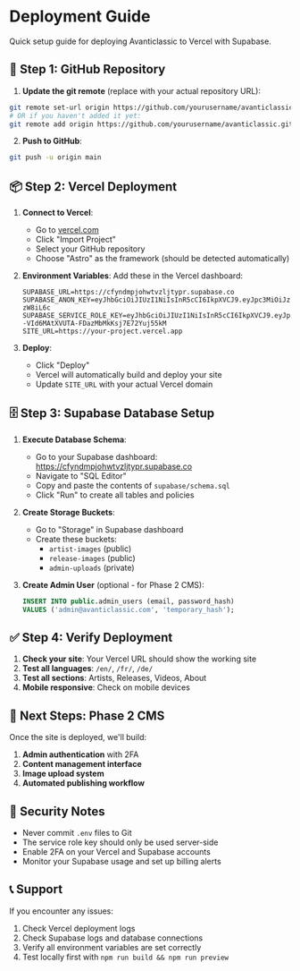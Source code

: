 # Deployment Guide

Quick setup guide for deploying Avanticlassic to Vercel with Supabase.

## 🚀 Step 1: GitHub Repository

1. **Update the git remote** (replace with your actual repository URL):
```bash
git remote set-url origin https://github.com/yourusername/avanticlassic.git
# OR if you haven't added it yet:
git remote add origin https://github.com/yourusername/avanticlassic.git
```

2. **Push to GitHub**:
```bash
git push -u origin main
```

## 📦 Step 2: Vercel Deployment

1. **Connect to Vercel**:
   - Go to [vercel.com](https://vercel.com)
   - Click "Import Project"
   - Select your GitHub repository
   - Choose "Astro" as the framework (should be detected automatically)

2. **Environment Variables**:
   Add these in the Vercel dashboard:
   ```
   SUPABASE_URL=https://cfyndmpjohwtvzljtypr.supabase.co
   SUPABASE_ANON_KEY=eyJhbGciOiJIUzI1NiIsInR5cCI6IkpXVCJ9.eyJpc3MiOiJzdXBhYmFzZSIsInJlZiI6ImNmeW5kbXBqb2h3dHZ6bGp0eXByIiwicm9sZSI6ImFub24iLCJpYXQiOjE3NTIxNDc3MTgsImV4cCI6MjA2NzcyMzcxOH0.0AYDyBT9ESSnVdj9weHekl1suHlrekJNYnO-zW8iL6c
   SUPABASE_SERVICE_ROLE_KEY=eyJhbGciOiJIUzI1NiIsInR5cCI6IkpXVCJ9.eyJpc3MiOiJzdXBhYmFzZSIsInJlZiI6ImNmeW5kbXBqb2h3dHZ6bGp0eXByIiwicm9sZSI6InNlcnZpY2Vfcm9sZSIsImlhdCI6MTc1MjE0NzcxOCwiZXhwIjoyMDY3NzIzNzE4fQ.RTuzHV--VId6MAtXVUTA-FDazMbMkKsj7E72Yuj55kM
   SITE_URL=https://your-project.vercel.app
   ```

3. **Deploy**:
   - Click "Deploy"
   - Vercel will automatically build and deploy your site
   - Update `SITE_URL` with your actual Vercel domain

## 🗄️ Step 3: Supabase Database Setup

1. **Execute Database Schema**:
   - Go to your Supabase dashboard: https://cfyndmpjohwtvzljtypr.supabase.co
   - Navigate to "SQL Editor"
   - Copy and paste the contents of `supabase/schema.sql`
   - Click "Run" to create all tables and policies

2. **Create Storage Buckets**:
   - Go to "Storage" in Supabase dashboard
   - Create these buckets:
     - `artist-images` (public)
     - `release-images` (public)
     - `admin-uploads` (private)

3. **Create Admin User** (optional - for Phase 2 CMS):
   ```sql
   INSERT INTO public.admin_users (email, password_hash) 
   VALUES ('admin@avanticlassic.com', 'temporary_hash');
   ```

## ✅ Step 4: Verify Deployment

1. **Check your site**: Your Vercel URL should show the working site
2. **Test all languages**: `/en/`, `/fr/`, `/de/`
3. **Test all sections**: Artists, Releases, Videos, About
4. **Mobile responsive**: Check on mobile devices

## 🔮 Next Steps: Phase 2 CMS

Once the site is deployed, we'll build:
1. **Admin authentication** with 2FA
2. **Content management interface** 
3. **Image upload system**
4. **Automated publishing workflow**

## 🚨 Security Notes

- Never commit `.env` files to Git
- The service role key should only be used server-side
- Enable 2FA on your Vercel and Supabase accounts
- Monitor your Supabase usage and set up billing alerts

## 📞 Support

If you encounter any issues:
1. Check Vercel deployment logs
2. Check Supabase logs and database connections
3. Verify all environment variables are set correctly
4. Test locally first with `npm run build && npm run preview`